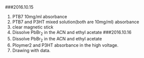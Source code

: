 ###2016.10.15
1. PTB7 10mg/ml absorbance  
2. PTB7 and P3HT mixed solution(both are 10mg/ml) absorbance  
3. clear magnetic stick  
4. Dissolve PbBr<sub>2</sub> in the ACN and ethyl acetate
###2016.10.16
1. Dissolve PbBr<sub>2</sub> in the ACN and ethyl acetate  
2. Ploymer2 and P3HT absorbance in the high voltage.  
3. Drawing with data.  